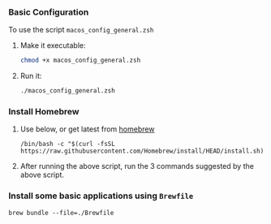 ### Basic Configuration

To use the script `macos_config_general.zsh`

1. Make it executable:

   ```zsh
   chmod +x macos_config_general.zsh
   ```

2. Run it:

   ```zsh
   ./macos_config_general.zsh 
   ```



### Install Homebrew

1. Use below, or get latest from [homebrew](https://brew.sh/) 

   ```shell
   /bin/bash -c "$(curl -fsSL https://raw.githubusercontent.com/Homebrew/install/HEAD/install.sh)"
   ```

2. After running the above script, run the 3 commands suggested by the above script.



### Install some basic applications using `Brewfile`

```shell
brew bundle --file=./Brewfile
```

